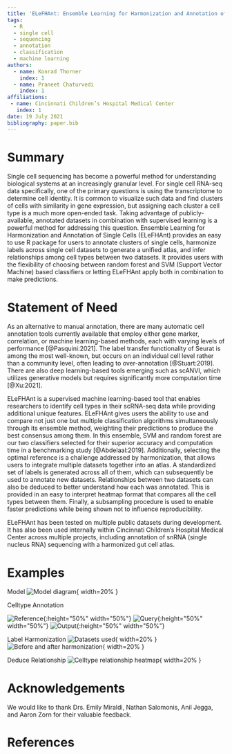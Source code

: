 ```yaml
---
title: 'ELeFHAnt: Ensemble Learning for Harmonization and Annotation of Single Cell Data'
tags:
  - R
  - single cell
  - sequencing
  - annotation
  - classification
  - machine learning
authors:
  - name: Konrad Thorner
    index: 1
  - name: Praneet Chaturvedi
    index: 1 
affiliations:
 - name: Cincinnati Children’s Hospital Medical Center
   index: 1
date: 19 July 2021
bibliography: paper.bib
---
```


# Summary 

Single cell sequencing has become a powerful method for understanding biological systems at an increasingly granular level. For single cell RNA-seq data specifically, one of the primary questions is using the transcriptome to determine cell identity. It is common to visualize such data and find clusters of cells with similarity in gene expression, but assigning each cluster a cell type is a much more open-ended task. Taking advantage of publicly-available, annotated datasets in combination with supervised learning is a powerful method for addressing this question. Ensemble Learning for Harmonization and Annotation of Single Cells (ELeFHAnt) provides an easy to use R package for users to annotate clusters of single cells, harmonize labels across single cell datasets to generate a unified atlas, and infer relationships among cell types between two datasets. It provides users with the flexibility of choosing between random forest and SVM (Support Vector Machine) based classifiers or letting ELeFHAnt apply both in combination to make predictions. 

# Statement of Need

As an alternative to manual annotation, there are many automatic cell annotation tools currently available that employ either gene marker, correlation, or machine learning-based methods, each with varying levels of performance [@Pasquini:2021]. The label transfer functionality of Seurat is among the most well-known, but occurs on an individual cell level rather than a community level, often leading to over-annotation [@Stuart:2019]. There are also deep learning-based tools emerging such as scANVI, which utilizes generative models but requires significantly more computation time [@Xu:2021]. 

ELeFHAnt is a supervised machine learning-based tool that enables researchers to identify cell types in their scRNA-seq data while providing additional unique features. ELeFHAnt gives users the ability to use and compare not just one but multiple classification algorithms simultaneously through its ensemble method, weighting their predictions to produce the best consensus among them. In this ensemble, SVM and random forest are our two classifiers selected for their superior accuracy and computation time in a benchmarking study [@Abdelaal:2019]. Additionally, selecting the optimal reference is a challenge addressed by harmonization, that allows users to integrate multiple datasets together into an atlas. A standardized set of labels is generated across all of them, which can subsequently be used to annotate new datasets. Relationships between two datasets can also be deduced to better understand how each was annotated. This is provided in an easy to interpret heatmap format that compares all the cell types between them. Finally, a subsampling procedure is used to enable faster predictions while being shown not to influence reproducibility.

ELeFHAnt has been tested on multiple public datasets during development. It has also been used internally within Cincinnati Children’s Hospital Medical Center across multiple projects, including annotation of snRNA (single nucleus RNA) sequencing with a harmonized gut cell atlas. 

# Examples

Model
![Model diagram](https://github.com/praneet1988/ELeFHAnt/blob/main/ELeFHAnt.png){ width=20% }

Celltype Annotation

![Reference](https://github.com/praneet1988/ELeFHAnt/blob/main/Examples/GutCell_Reference.png){:height="50%" width="50%"}
![Query](https://github.com/praneet1988/ELeFHAnt/blob/main/Examples/FetalIntestine_SpenceLab_Query.png){:height="50%" width="50%"}
![Output](https://github.com/praneet1988/ELeFHAnt/blob/main/Examples/CelltypeAnnotation_Example2.png){:height="50%" width="50%"}

Label Harmonization
![Datasets used](https://github.com/praneet1988/ELeFHAnt/blob/main/Examples/gut_datasets.png){ width=20% }
![Before and after harmonization](https://github.com/praneet1988/ELeFHAnt/blob/main/Examples/HarmonizationExample_ELeFHAnt.png){ width=20% }

Deduce Relationship
![Celltype relationship heatmap](https://github.com/praneet1988/ELeFHAnt/blob/main/Examples/DeduceRelationship_Example.png){ width=20% }

# Acknowledgements

We would like to thank Drs. Emily Miraldi, Nathan Salomonis, Anil Jegga, and Aaron Zorn for their valuable feedback. 

# References
